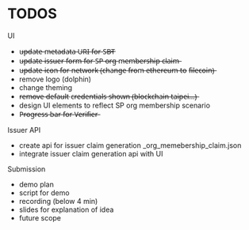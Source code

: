 # TODOS

UI

- u̶p̶d̶a̶t̶e̶ m̶e̶t̶a̶d̶a̶t̶a̶ U̶R̶I̶ f̶o̶r̶ S̶B̶T̶
- u̶p̶d̶a̶t̶e̶ i̶s̶s̶u̶e̶r̶ f̶o̶r̶m̶ f̶o̶r̶ S̶P̶ o̶r̶g̶ m̶e̶m̶b̶e̶r̶s̶h̶i̶p̶ c̶l̶a̶i̶m̶
- u̶p̶d̶a̶t̶e̶ i̶c̶o̶n̶ f̶o̶r̶ n̶e̶t̶w̶o̶r̶k̶ (̶c̶h̶a̶n̶g̶e̶ f̶r̶o̶m̶ e̶t̶h̶e̶r̶e̶u̶m̶ t̶o̶ f̶i̶l̶e̶c̶o̶i̶n̶)̶
- remove logo (dolphin)
- change theming
- r̶e̶m̶o̶v̶e̶ d̶e̶f̶a̶u̶l̶t̶ c̶r̶e̶d̶e̶n̶t̶i̶a̶l̶s̶ s̶h̶o̶w̶n̶ (̶b̶l̶o̶c̶k̶c̶h̶a̶i̶n̶ t̶a̶i̶p̶e̶i̶.̶.̶.̶)̶
- design UI elements to reflect SP org membership scenario
- P̶r̶o̶g̶r̶e̶s̶s̶ b̶a̶r̶ f̶o̶r̶ V̶e̶r̶i̶f̶i̶e̶r̶

Issuer API

- create api for issuer claim generation
  <to>\_org_memebership_claim.json
- integrate issuer claim generation api with UI

Submission

- demo plan
- script for demo
- recording (below 4 min)
- slides for explanation of idea
- future scope

